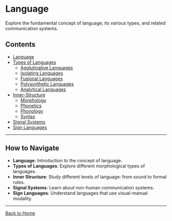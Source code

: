 # Language

Explore the fundamental concept of language, its various types, and related communication systems.

## Contents

- [Language](Language.md)
- [Types of Languages](Types/README.md)
  - [Agglutinative Languages](Types/Agglutinative.md)
  - [Isolating Languages](Types/Isolating.md)
  - [Fusional Languages](Types/Fusional.md)
  - [Polysynthetic Languages](Types/Polysynthetic.md)
  - [Analytical Languages](Types/Analytical.md)
- [Inner-Structure](Inner-Structure/README.md)
    - [Morphology](Inner-Structure/Morphology/README.md)
    - [Phonetics](Inner-Structure/Phonetics/README.md)
    - [Phonology](Inner-Structure/Phonology/README.md)
    - [Syntax](Inner-Structure/Syntax/README.md)
- [Signal Systems](Signal-Systems.md)
- [Sign Languages](Sign-Languages.md)

---

## How to Navigate

- **Language**: Introduction to the concept of language.
- **Types of Languages**: Explore different morphological types of languages.
- **Inner Structure**: Study different levels of language: from sound to formal rules.
- **Signal Systems**: Learn about non-human communication systems.
- **Sign Languages**: Understand languages that use visual-manual modality.

---

[Back to Home](../README.md)
